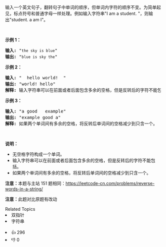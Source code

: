 <p>输入一个英文句子，翻转句子中单词的顺序，但单词内字符的顺序不变。为简单起见，标点符号和普通字母一样处理。例如输入字符串"I am a student. "，则输出"student. a am I"。</p>

<p>&nbsp;</p>

<p><strong>示例 1：</strong></p>

<pre><strong>输入:</strong> "<span><code>the sky is blue</code></span>"
<strong>输出:&nbsp;</strong>"<span><code>blue is sky the</code></span>"
</pre>

<p><strong>示例 2：</strong></p>

<pre><strong>输入:</strong> " &nbsp;hello world! &nbsp;"
<strong>输出:&nbsp;</strong>"world! hello"
<strong>解释: </strong>输入字符串可以在前面或者后面包含多余的空格，但是反转后的字符不能包括。
</pre>

<p><strong>示例 3：</strong></p>

<pre><strong>输入:</strong> "a good &nbsp; example"
<strong>输出:&nbsp;</strong>"example good a"
<strong>解释: </strong>如果两个单词间有多余的空格，将反转后单词间的空格减少到只含一个。
</pre>

<p>&nbsp;</p>

<p><strong>说明：</strong></p>

<ul> 
 <li>无空格字符构成一个单词。</li> 
 <li>输入字符串可以在前面或者后面包含多余的空格，但是反转后的字符不能包括。</li> 
 <li>如果两个单词间有多余的空格，将反转后单词间的空格减少到只含一个。</li> 
</ul>

<p><strong>注意：</strong>本题与主站 151 题相同：<a href="https://leetcode-cn.com/problems/reverse-words-in-a-string/">https://leetcode-cn.com/problems/reverse-words-in-a-string/</a></p>

<p><strong>注意：</strong>此题对比原题有改动</p>

<div><div>Related Topics</div><div><li>双指针</li><li>字符串</li></div></div><br><div><li>👍 296</li><li>👎 0</li></div>